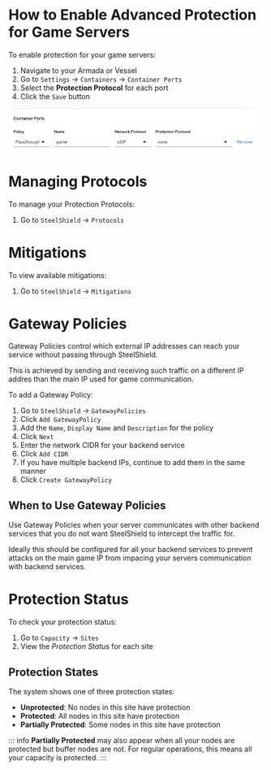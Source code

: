 # How to Enable Advanced Protection for Game Servers

To enable protection for your game servers:

1. Navigate to your Armada or Vessel
2. Go to `Settings` → `Containers` → `Container Ports`
3. Select the **Protection Protocol** for each port
4. Click the `Save` button

![Screenshot of the Container Ports settings page showing how to select a Protection Protocol for each port.](images/ports.png)

# Managing Protocols

To manage your Protection Protocols:

1. Go to `SteelShield` → `Protocols`

# Mitigations

To view available mitigations:

1. Go to `SteelShield` → `Mitigations`

# Gateway Policies

Gateway Policies control which external IP addresses can reach your service without passing through SteelShield.

This is achieved by sending and receiving such traffic on a different IP addres than the main IP used for game communication.

To add a Gateway Policy:

1. Go to `SteelShield` → `GatewayPolicies`
2. Click `Add GatewayPolicy`
3. Add the `Name`, `Display Name` and `Description` for the policy
4. Click `Next`
5. Enter the network CIDR for your backend service
6. Click `Add CIDR`
7. If you have multiple backend IPs, continue to add them in the same manner
8. Click `Create GatewayPolicy`

## When to Use Gateway Policies

Use Gateway Policies when your server communicates with other backend services that you do not want SteelShield to intercept the traffic for.

Ideally this should be configured for all your backend services to prevent attacks on the main game IP from impacing your servers communication with backend services.

# Protection Status

To check your protection status:

1. Go to `Capacity` → `Sites`
2. View the *Protection Status* for each site

## Protection States

The system shows one of three protection states:

- **Unprotected**: No nodes in this site have protection
- **Protected**: All nodes in this site have protection  
- **Partially Protected**: Some nodes in this site have protection

::: info
**Partially Protected** may also appear when all your nodes are protected but buffer nodes are not. For regular operations, this means all your capacity is protected.
:::

